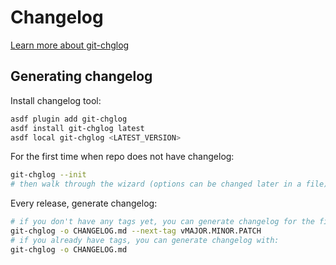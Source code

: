 # Changelog

[Learn more about git-chglog](https://github.com/git-chglog/git-chglog)

## Generating changelog


Install changelog tool:

```bash
asdf plugin add git-chglog
asdf install git-chglog latest
asdf local git-chglog <LATEST_VERSION>
```

For the first time when repo does not have changelog:

```bash
git-chglog --init
# then walk through the wizard (options can be changed later in a file)
```

Every release, generate changelog:

```bash
# if you don't have any tags yet, you can generate changelog for the first time with:
git-chglog -o CHANGELOG.md --next-tag vMAJOR.MINOR.PATCH
# if you already have tags, you can generate changelog with:
git-chglog -o CHANGELOG.md
```